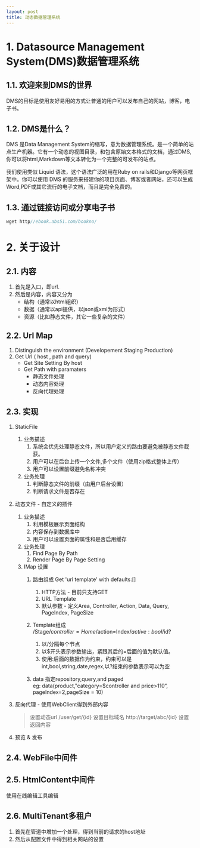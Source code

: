 ```yaml
---
layout: post
title: 动态数据管理系统
---
```



# 1. Datasource Management System(DMS)数据管理系统

## 1.1. 欢迎来到DMS的世界
DMS的目标是使用友好易用的方式让普通的用户可以发布自己的网站，博客，电子书。

## 1.2. DMS是什么？
DMS 是Data Management System的缩写，意为数据管理系统。是一个简单的站点生产机器。它有一个动态的视图目录，和包含原始文本格式的文档，通过DMS,你可以将html,Markdown等文本转化为一个完整的可发布的站点。

我们使用类似 Liquid 语法，这个语法广泛的用在Ruby on rails和Django等网页框架中。你可以使用 DMS 的服务来搭建你的项目页面、博客或者网站，还可以生成Word,PDF或其它流行的电子文档，而且是完全免费的。

## 1.3. 通过链接访问或分享电子书
```csharp
wget http//ebook.abs51.com/bookno/
```

# 2. 关于设计

## 2.1. 内容
1. 首先是入口，即url.
2. 然后是内容，内容又分为
	* 结构（通常以html组织）
	* 数据（通常以api提供，以json或xml为形式）
	* 资源（比如静态文件，其它一些复杂的文件）

## 2.2. Url Map
1.	Distinguish the environment (Developement Staging Production)
2.	Get Url ( host , path and query)
    * Get Site Setting By host
    * Get Path with paramaters
        * 静态文件处理
        * 动态内容处理
        * 反向代理处理

## 2.3. 实现

1. StaticFile
	1. 业务描述
        1. 系统会优先处理静态文件，所以用户定义的路由要避免被静态文件截获。 
        2. 用户可以在后台上传一个文件,多个文件（使用zip格式整体上传）
        3. 用户可以设置前缀避免名称冲突
    2. 业务处理
    	1. 判断静态文件的前缀（由用户后台设置）
    	2. 判断请求文件是否存在
2. 动态文件 - 自定义的插件
   1. 业务描述 
        1. 利用模板展示页面结构
        2. 内容保存到数据库中
        3. 用户可以设置页面的属性和是否启用缓存
   2. 业务处理
    	1. Find Page By Path
    	2. Render Page By Page Setting
   3. IMap 设置  
		1. 路由组成
				Get 'url template' with defaults:[]
			1. HTTP方法 - 目前只支持GET
			2. URL Template
			3. 默认参数 - 定义Area, Controller, Action, Data, Query, PageIndex, PageSize

		2. Template组成  
				/Stage/$controller=Home/$action=Index/$active:bool/$id?
			1. 以/分隔每个节点
            2. 以$开头表示参数输出，紧跟其后的=后面的值为默认值。
            3. 使用:后面的数据作为约束，约束可以是int,bool,string,date,regex,以?结束的参数表示可以为空
		3. data 指定repository,query,and paged  
		eg:
        		data(product,"category=$controller and price>110“, pageIndex=2,pageSize = 10)

3. 反向代理 - 使用WebClient得到外部内容
    > 设置动态url /user/get/{id}
    > 设置目标域名 http://target/abc/{id}
    > 设置返回内容
4. 预览 & 发布

## 2.4. WebFile中间件

## 2.5. HtmlContent中间件
使用在线编辑工具编辑

## 2.6. MultiTenant多租户
1. 首先在管道中增加一个处理，得到当前的请求的host地址
2. 然后从配置文件中得到相关网站的设置 
